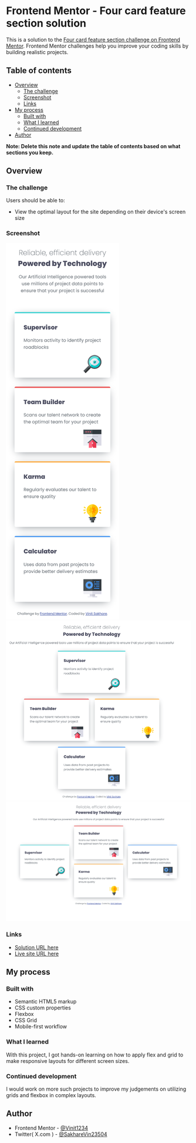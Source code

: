 # Frontend Mentor - Four card feature section solution

This is a solution to the [Four card feature section challenge on Frontend Mentor](https://www.frontendmentor.io/challenges/four-card-feature-section-weK1eFYK). Frontend Mentor challenges help you improve your coding skills by building realistic projects. 

## Table of contents

- [Overview](#overview)
  - [The challenge](#the-challenge)
  - [Screenshot](#screenshot)
  - [Links](#links)
- [My process](#my-process)
  - [Built with](#built-with)
  - [What I learned](#what-i-learned)
  - [Continued development](#continued-development)
- [Author](#author)

**Note: Delete this note and update the table of contents based on what sections you keep.**

## Overview

### The challenge

Users should be able to:

- View the optimal layout for the site depending on their device's screen size

### Screenshot

![Mobile](./screen-shots/1-Screenshot-mobile-screen.png)
![Tablet](./screen-shots/2-Screenshot-tablet-screen.png)
![Desktop](./screen-shots/3-Screenshot-desktop-screen.png)


### Links

- [Solution URL here](https://your-solution-url.com)
- [Live site URL here](https://your-live-site-url.com)

## My process

### Built with

- Semantic HTML5 markup
- CSS custom properties
- Flexbox
- CSS Grid
- Mobile-first workflow


### What I learned

With this project, I got hands-on learning on how to apply flex and grid to make responsive layouts for different screen sizes.

### Continued development

I would work on more such projects to improve my judgements on utilizing grids and flexbox in complex layouts.


## Author

- Frontend Mentor - [@Vinit1234](https://www.frontendmentor.io/profile/Vinit1234)
- Twitter( X.com ) - [@SakhareVin23504
](https://x.com/SakhareVin23504)


